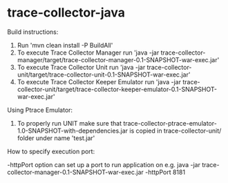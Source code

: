 trace-collector-java
====================

Build instructions:

  1. Run 'mvn clean install -P BuildAll'
  2. To execute Trace Collector Manager run 'java -jar trace-collector-manager/target/trace-collector-manager-0.1-SNAPSHOT-war-exec.jar'
  3. To execute Trace Collector Unit run 'java -jar trace-collector-unit/target/trace-collector-unit-0.1-SNAPSHOT-war-exec.jar'
  4. To execute Trace Collector Keeper Emulator run 'java -jar trace-collector-unit/target/trace-collector-keeper-emulator-0.1-SNAPSHOT-war-exec.jar'

Using Ptrace Emulator:

  1. To properly run UNIT make sure that trace-collector-ptrace-emulator-1.0-SNAPSHOT-with-dependencies.jar is copied in trace-collector-unit/ folder under name 'test.jar'

How to specify execution port:

  -httpPort option can set up a port to run application on
  e.g. java -jar trace-collector-manager-0.1-SNAPSHOT-war-exec.jar -httpPort 8181
